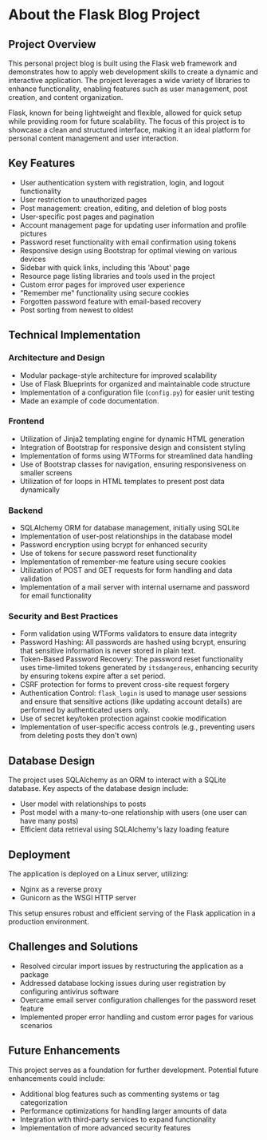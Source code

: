 # About the Flask Blog Project

## Project Overview

This personal project blog is built using the Flask web framework and demonstrates how to apply web development skills to create a dynamic and interactive application. The project leverages a wide variety of libraries to enhance functionality, enabling features such as user management, post creation, and content organization.

Flask, known for being lightweight and flexible, allowed for quick setup while providing room for future scalability. The focus of this project is to showcase a clean and structured interface, making it an ideal platform for personal content management and user interaction.

## Key Features

- User authentication system with registration, login, and logout functionality
- User restriction to unauthorized pages
- Post management: creation, editing, and deletion of blog posts
- User-specific post pages and pagination
- Account management page for updating user information and profile pictures
- Password reset functionality with email confirmation using tokens
- Responsive design using Bootstrap for optimal viewing on various devices
- Sidebar with quick links, including this 'About' page
- Resource page listing libraries and tools used in the project
- Custom error pages for improved user experience
- "Remember me" functionality using secure cookies
- Forgotten password feature with email-based recovery
- Post sorting from newest to oldest

## Technical Implementation

### Architecture and Design

- Modular package-style architecture for improved scalability
- Use of Flask Blueprints for organized and maintainable code structure
- Implementation of a configuration file (`config.py`) for easier unit testing
- Made an example of code documentation.

### Frontend

- Utilization of Jinja2 templating engine for dynamic HTML generation
- Integration of Bootstrap for responsive design and consistent styling
- Implementation of forms using WTForms for streamlined data handling
- Use of Bootstrap classes for navigation, ensuring responsiveness on smaller screens
- Utilization of for loops in HTML templates to present post data dynamically

### Backend

- SQLAlchemy ORM for database management, initially using SQLite
- Implementation of user-post relationships in the database model
- Password encryption using bcrypt for enhanced security
- Use of tokens for secure password reset functionality
- Implementation of remember-me feature using secure cookies
- Utilization of POST and GET requests for form handling and data validation
- Implementation of a mail server with internal username and password for email functionality

### Security and Best Practices

- Form validation using WTForms validators to ensure data integrity
- Password Hashing: All passwords are hashed using bcrypt, ensuring that sensitive information is never stored in plain text.
- Token-Based Password Recovery: The password reset functionality uses time-limited tokens generated by `itsdangerous`, enhancing security by ensuring tokens expire after a set period.
- CSRF protection for forms to prevent cross-site request forgery
- Authentication Control: `flask_login` is used to manage user sessions and ensure that sensitive actions (like updating account details) are performed by authenticated users only.
- Use of secret key/token protection against cookie modification
- Implementation of user-specific access controls (e.g., preventing users from deleting posts they don't own)

## Database Design

The project uses SQLAlchemy as an ORM to interact with a SQLite database. Key aspects of the database design include:

- User model with relationships to posts
- Post model with a many-to-one relationship with users (one user can have many posts)
- Efficient data retrieval using SQLAlchemy's lazy loading feature

## Deployment

The application is deployed on a Linux server, utilizing:

- Nginx as a reverse proxy
- Gunicorn as the WSGI HTTP server

This setup ensures robust and efficient serving of the Flask application in a production environment.

## Challenges and Solutions

- Resolved circular import issues by restructuring the application as a package
- Addressed database locking issues during user registration by configuring antivirus software
- Overcame email server configuration challenges for the password reset feature
- Implemented proper error handling and custom error pages for various scenarios

## Future Enhancements

This project serves as a foundation for further development. Potential future enhancements could include:

- Additional blog features such as commenting systems or tag categorization
- Performance optimizations for handling larger amounts of data
- Integration with third-party services to expand functionality
- Implementation of more advanced security features
